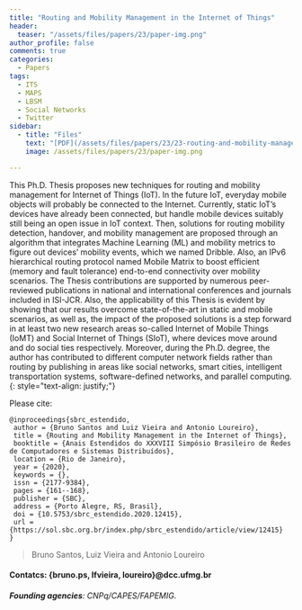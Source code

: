 ```yaml
---
title: "Routing and Mobility Management in the Internet of Things"
header:
  teaser: "/assets/files/papers/23/paper-img.png"
author_profile: false
comments: true
categories:
  - Papers
tags:
  - ITS
  - MAPS
  - LBSM
  - Social Networks
  - Twitter
sidebar:
  - title: "Files"
    text: "[PDF](/assets/files/papers/23/23-routing-and-mobility-management-in-the-internet-of-things.pdf){: .btn .btn--success}{: target=\"_blank\"} [DOI](https://doi.org/10.5753/sbrc_estendido.2020.12415){: .btn .btn--success}{: target=\"_blank\"} [Talk](/assets/files/papers/23/cdt-sbrc2020-thesis-presentation-bruno-p-santos.pdf){: .btn .btn--success}{: target=\"_blank\"} [Paper Award](/assets/files/papers/23/23-routing-and-mobility-management-in-the-internet-of-things-mencao-honrosa.pdf){: .btn .btn--success}{: target=\"_blank\"}"
    image: /assets/files/papers/23/paper-img.png

---
```


This Ph.D. Thesis proposes new techniques for routing and mobility management for Internet of Things (IoT). In the future IoT, everyday mobile objects will probably be connected to the Internet. Currently, static IoT’s devices have already been connected, but handle mobile devices suitably still being an open issue in IoT context. Then, solutions for routing mobility detection, handover, and mobility management are proposed through an algorithm that integrates Machine Learning (ML) and mobility metrics to figure out devices’ mobility events, which we named Dribble. Also, an IPv6 hierarchical routing protocol named Mobile Matrix to boost efficient (memory and fault tolerance) end-to-end connectivity over mobility scenarios. The Thesis contributions are supported by numerous peer-reviewed publications in national and international conferences and journals included in ISI-JCR. Also, the applicability of this Thesis is evident by showing that our results overcome state-of-the-art in static and mobile scenarios, as well as, the impact of the proposed solutions is a step forward in at least two new research areas so-called Internet of Mobile Things (IoMT) and Social Internet of Things (SIoT), where devices move around and do social ties respectively. Moreover, during the Ph.D. degree, the author has contributed to different computer network fields rather than routing by publishing in areas like social networks, smart cities, intelligent transportation systems, software-defined networks, and parallel computing.
{: style="text-align: justify;"}

Please cite:
```TeX
@inproceedings{sbrc_estendido,
 author = {Bruno Santos and Luiz Vieira and Antonio Loureiro},
 title = {Routing and Mobility Management in the Internet of Things},
 booktitle = {Anais Estendidos do XXXVIII Simpósio Brasileiro de Redes de Computadores e Sistemas Distribuídos},
 location = {Rio de Janeiro},
 year = {2020},
 keywords = {},
 issn = {2177-9384},
 pages = {161--168},
 publisher = {SBC},
 address = {Porto Alegre, RS, Brasil},
 doi = {10.5753/sbrc_estendido.2020.12415},
 url = {https://sol.sbc.org.br/index.php/sbrc_estendido/article/view/12415}
}
```
> Bruno Santos, Luiz Vieira and Antonio Loureiro
#### Contatcs: {bruno.ps, lfvieira, loureiro}@dcc.ufmg.br 
###### **Founding agencies**: CNPq/CAPES/FAPEMIG.